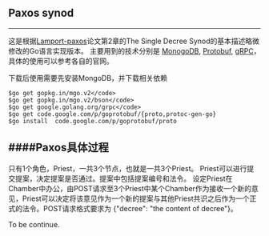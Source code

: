## Paxos synod
-------------------------
这是根据[Lamport-paxos](http://research.microsoft.com/users/lamport/pubs/lamport-paxos.pdf)论文第2章的The Single Decree Synod的基本描述略微修改的Go语言实现版本。
主要用到的技术分别是 [MonogoDB](https://docs.mongodb.com/manual/), [Protobuf](https://developers.google.com/protocol-buffers/), [gRPC](https://grpc.io/docs/quickstart/go.html)，具体的使用可以参考各自的官网。

下载后使用需要先安装MongoDB，并下载相关依赖
```
$go get gopkg.in/mgo.v2</code>
$go get gopkg.in/mgo.v2/bson</code>
$go get google.golang.org/grpc</code>
$go get code.google.com/p/goprotobuf/{proto,protoc-gen-go}
$go install  code.google.com/p/goprotobuf/proto
```

####Paxos具体过程
------------------------
只有1个角色，Priest，一共3个节点，也就是一共3个Priest。 Priest可以进行提交提案，决定提案是否通过。提案中包括提案编号和法令。
设定Priest在Chamber中办公，由POST请求至3个Priest中某个Chamber作为接收一个新的意见，Priest可以决定将该意见作为一个新的提案与其他Priest共识之后作为一个正式的法令。POST请求格式要求为 {"decree": "the content of decree"}。

To be continue.